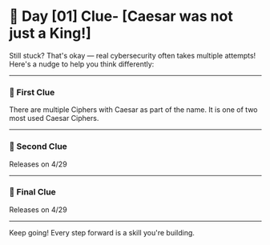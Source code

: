 # 🧩 Day [01] Clue- [Caesar was not just a King!]

Still stuck? That's okay — real cybersecurity often takes multiple attempts!
Here's a nudge to help you think differently:

---

### 🔹 First Clue

There are multiple Ciphers with Caesar as part of the name. It is one of two most used Caesar Ciphers.

---

### 🔹 Second Clue

Releases on 4/29

---

### 🔹 Final Clue

Releases on 4/29

---

Keep going! Every step forward is a skill you're building.
